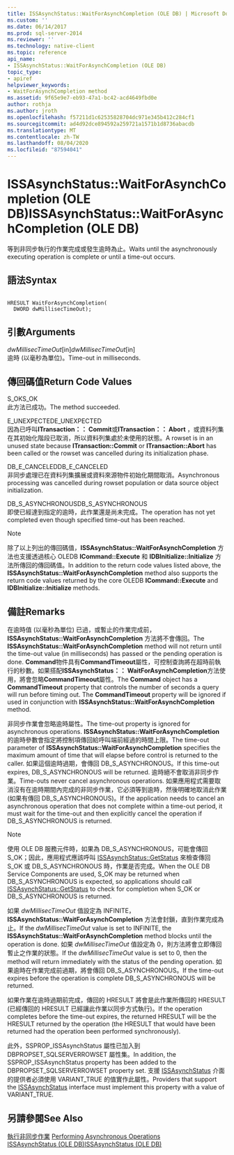 ```yaml
---
title: ISSAsynchStatus::WaitForAsynchCompletion (OLE DB) | Microsoft Docs
ms.custom: ''
ms.date: 06/14/2017
ms.prod: sql-server-2014
ms.reviewer: ''
ms.technology: native-client
ms.topic: reference
api_name:
- ISSAsynchStatus::WaitForAsynchCompletion (OLE DB)
topic_type:
- apiref
helpviewer_keywords:
- WaitForAsynchCompletion method
ms.assetid: 9f65e9e7-eb93-47a1-bc42-acd4649fbd0e
author: rothja
ms.author: jroth
ms.openlocfilehash: f57211d1c62535828704dc971e345b412c284cf1
ms.sourcegitcommit: ad4d92dce894592a259721a1571b1d8736abacdb
ms.translationtype: MT
ms.contentlocale: zh-TW
ms.lasthandoff: 08/04/2020
ms.locfileid: "87594041"
---
```

# <a name="issasynchstatuswaitforasynchcompletion-ole-db"></a><span data-ttu-id="70f0f-102">ISSAsynchStatus::WaitForAsynchCompletion (OLE DB)</span><span class="sxs-lookup"><span data-stu-id="70f0f-102">ISSAsynchStatus::WaitForAsynchCompletion (OLE DB)</span></span>
  <span data-ttu-id="70f0f-103">等到非同步執行的作業完成或發生逾時為止。</span><span class="sxs-lookup"><span data-stu-id="70f0f-103">Waits until the asynchronously executing operation is complete or until a time-out occurs.</span></span>  
  
## <a name="syntax"></a><span data-ttu-id="70f0f-104">語法</span><span class="sxs-lookup"><span data-stu-id="70f0f-104">Syntax</span></span>  
  
```  
  
HRESULT WaitForAsynchCompletion(   
  DWORD dwMillisecTimeOut);  
```  
  
## <a name="arguments"></a><span data-ttu-id="70f0f-105">引數</span><span class="sxs-lookup"><span data-stu-id="70f0f-105">Arguments</span></span>  
 <span data-ttu-id="70f0f-106">*dwMillisecTimeOut*[in]</span><span class="sxs-lookup"><span data-stu-id="70f0f-106">*dwMillisecTimeOut*[in]</span></span>  
 <span data-ttu-id="70f0f-107">逾時 (以毫秒為單位)。</span><span class="sxs-lookup"><span data-stu-id="70f0f-107">Time-out in milliseconds.</span></span>  
  
## <a name="return-code-values"></a><span data-ttu-id="70f0f-108">傳回碼值</span><span class="sxs-lookup"><span data-stu-id="70f0f-108">Return Code Values</span></span>  
 <span data-ttu-id="70f0f-109">S_OK</span><span class="sxs-lookup"><span data-stu-id="70f0f-109">S_OK</span></span>  
 <span data-ttu-id="70f0f-110">此方法已成功。</span><span class="sxs-lookup"><span data-stu-id="70f0f-110">The method succeeded.</span></span>  
  
 <span data-ttu-id="70f0f-111">E_UNEXPECTED</span><span class="sxs-lookup"><span data-stu-id="70f0f-111">E_UNEXPECTED</span></span>  
 <span data-ttu-id="70f0f-112">因為已呼叫**ITransaction：： Commit**或**ITransaction：： Abort** ，或資料列集在其初始化階段已取消，所以資料列集處於未使用的狀態。</span><span class="sxs-lookup"><span data-stu-id="70f0f-112">A rowset is in an unused state because **ITransaction::Commit** or **ITransaction::Abort** has been called or the rowset was cancelled during its initialization phase.</span></span>  
  
 <span data-ttu-id="70f0f-113">DB_E_CANCELED</span><span class="sxs-lookup"><span data-stu-id="70f0f-113">DB_E_CANCELED</span></span>  
 <span data-ttu-id="70f0f-114">非同步處理已在資料列集擴展或資料來源物件初始化期間取消。</span><span class="sxs-lookup"><span data-stu-id="70f0f-114">Asynchronous processing was cancelled during rowset population or data source object initialization.</span></span>  
  
 <span data-ttu-id="70f0f-115">DB_S_ASYNCHRONOUS</span><span class="sxs-lookup"><span data-stu-id="70f0f-115">DB_S_ASYNCHRONOUS</span></span>  
 <span data-ttu-id="70f0f-116">即使已經達到指定的逾時，此作業還是尚未完成。</span><span class="sxs-lookup"><span data-stu-id="70f0f-116">The operation has not yet completed even though specified time-out has been reached.</span></span>  
  
> [!NOTE]  
>  <span data-ttu-id="70f0f-117">除了以上列出的傳回碼值，**ISSAsynchStatus::WaitForAsynchCompletion** 方法也支援透過核心 OLEDB **ICommand::Execute** 和 **IDBInitialize::Initialize** 方法所傳回的傳回碼值。</span><span class="sxs-lookup"><span data-stu-id="70f0f-117">In addition to the return code values listed above, the **ISSAsynchStatus::WaitForAsynchCompletion** method also supports the return code values returned by the core OLEDB **ICommand::Execute** and **IDBInitialize::Initialize** methods.</span></span>  
  
## <a name="remarks"></a><span data-ttu-id="70f0f-118">備註</span><span class="sxs-lookup"><span data-stu-id="70f0f-118">Remarks</span></span>  
 <span data-ttu-id="70f0f-119">在逾時值 (以毫秒為單位) 已過，或暫止的作業完成前，**ISSAsynchStatus::WaitForAsynchCompletion** 方法將不會傳回。</span><span class="sxs-lookup"><span data-stu-id="70f0f-119">The **ISSAsynchStatus::WaitForAsynchCompletion** method will not return until the time-out value (in milliseconds) has passed or the pending operation is done.</span></span> <span data-ttu-id="70f0f-120">**Command**物件具有**CommandTimeout**屬性，可控制查詢將在超時前執行的秒數。如果搭配**ISSAsynchStatus：： WaitForAsynchCompletion**方法使用，將會忽略**CommandTimeout**屬性。</span><span class="sxs-lookup"><span data-stu-id="70f0f-120">The **Command** object has a **CommandTimeout** property that controls the number of seconds a query will run before timing out. The **CommandTimeout** property will be ignored if used in conjunction with **ISSAsynchStatus::WaitForAsynchCompletion** method.</span></span>  
  
 <span data-ttu-id="70f0f-121">非同步作業會忽略逾時屬性。</span><span class="sxs-lookup"><span data-stu-id="70f0f-121">The time-out property is ignored for asynchronous operations.</span></span> <span data-ttu-id="70f0f-122">**ISSAsynchStatus::WaitForAsynchCompletion** 的逾時參數會指定將控制項傳回給呼叫端前經過的時間上限。</span><span class="sxs-lookup"><span data-stu-id="70f0f-122">The time-out parameter of **ISSAsynchStatus::WaitForAsynchCompletion** specifies the maximum amount of time that will elapse before control is returned to the caller.</span></span> <span data-ttu-id="70f0f-123">如果這個逾時過期，會傳回 DB_S_ASYNCHRONOUS。</span><span class="sxs-lookup"><span data-stu-id="70f0f-123">If this time-out expires, DB_S_ASYNCHRONOUS will be returned.</span></span> <span data-ttu-id="70f0f-124">逾時絕不會取消非同步作業。</span><span class="sxs-lookup"><span data-stu-id="70f0f-124">Time-outs never cancel asynchronous operations.</span></span> <span data-ttu-id="70f0f-125">如果應用程式需要取消沒有在逾時期間內完成的非同步作業，它必須等到逾時，然後明確地取消此作業 (如果有傳回 DB_S_ASYNCHRONOUS)。</span><span class="sxs-lookup"><span data-stu-id="70f0f-125">If the application needs to cancel an asynchronous operation that does not complete within a time-out period, it must wait for the time-out and then explicitly cancel the operation if DB_S_ASYNCHRONOUS is returned.</span></span>  
  
> [!NOTE]  
>  <span data-ttu-id="70f0f-126">使用 OLE DB 服務元件時，如果為 DB_S_ASYNCHRONOUS，可能會傳回 S_OK；因此，應用程式應該呼叫 [ISSAsynchStatus::GetStatus](issasynchstatus-getstatus-ole-db.md) 來檢查傳回 S_OK 或 DB_S_ASYNCHRONOUS 時，作業是否完成。</span><span class="sxs-lookup"><span data-stu-id="70f0f-126">When the OLE DB Service Components are used, S_OK may be returned when DB_S_ASYNCHRONOUS is expected, so applications should call [ISSAsynchStatus::GetStatus](issasynchstatus-getstatus-ole-db.md) to check for completion when S_OK or DB_S_ASYNCHRONOUS is returned.</span></span>  
  
 <span data-ttu-id="70f0f-127">如果 *dwMillisecTimeOut* 值設定為 INFINITE，**ISSAsynchStatus::WaitForAsynchCompletion** 方法會封鎖，直到作業完成為止。</span><span class="sxs-lookup"><span data-stu-id="70f0f-127">If the *dwMillisecTimeOut* value is set to INFINITE, the **ISSAsynchStatus::WaitForAsynchCompletion** method blocks until the operation is done.</span></span> <span data-ttu-id="70f0f-128">如果 *dwMillisecTimeOut* 值設定為 0，則方法將會立即傳回暫止之作業的狀態。</span><span class="sxs-lookup"><span data-stu-id="70f0f-128">If the *dwMillisecTimeOut* value is set to 0, then the method will return immediately with the status of the pending operation.</span></span> <span data-ttu-id="70f0f-129">如果逾時在作業完成前過期，將會傳回 DB_S_ASYNCHRONOUS。</span><span class="sxs-lookup"><span data-stu-id="70f0f-129">If the time-out expires before the operation is complete DB_S_ASYNCHRONOUS will be returned.</span></span>  
  
 <span data-ttu-id="70f0f-130">如果作業在逾時過期前完成，傳回的 HRESULT 將會是此作業所傳回的 HRESULT (已經傳回的 HRESULT 已經讓此作業以同步方式執行)。</span><span class="sxs-lookup"><span data-stu-id="70f0f-130">If the operation completes before the time-out expires, the returned HRESULT will be the HRESULT returned by the operation (the HRESULT that would have been returned had the operation been performed synchronously).</span></span>  
  
 <span data-ttu-id="70f0f-131">此外，SSPROP_ISSAsynchStatus 屬性已加入到 DBPROPSET_SQLSERVERROWSET 屬性集。</span><span class="sxs-lookup"><span data-stu-id="70f0f-131">In addition, the SSPROP_ISSAsynchStatus property has been added to the DBPROPSET_SQLSERVERROWSET property set.</span></span> <span data-ttu-id="70f0f-132">支援 [ISSAsynchStatus](issasynchstatus-ole-db.md) 介面的提供者必須使用 VARIANT_TRUE 的值實作此屬性。</span><span class="sxs-lookup"><span data-stu-id="70f0f-132">Providers that support the [ISSAsynchStatus](issasynchstatus-ole-db.md) interface must implement this property with a value of VARIANT_TRUE.</span></span>  
  
## <a name="see-also"></a><span data-ttu-id="70f0f-133">另請參閱</span><span class="sxs-lookup"><span data-stu-id="70f0f-133">See Also</span></span>  
 <span data-ttu-id="70f0f-134">[執行非同步作業](../native-client/features/performing-asynchronous-operations.md) </span><span class="sxs-lookup"><span data-stu-id="70f0f-134">[Performing Asynchronous Operations](../native-client/features/performing-asynchronous-operations.md) </span></span>  
 [<span data-ttu-id="70f0f-135">ISSAsynchStatus &#40;OLE DB&#41;</span><span class="sxs-lookup"><span data-stu-id="70f0f-135">ISSAsynchStatus &#40;OLE DB&#41;</span></span>](issasynchstatus-ole-db.md)  
  
  
